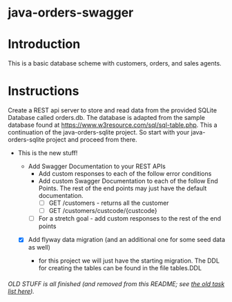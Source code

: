 # java-orders-swagger

# Introduction

This is a basic database scheme with customers, orders, and sales agents.

# Instructions

Create a REST api server to store and read data from the provided SQLite Database called orders.db. The database is adapted from the sample database found at https://www.w3resource.com/sql/sql-table.php. This a continuation of the java-orders-sqlite project. So start with your java-orders-sqlite project and proceed from there.


* This is the new stuff!

  * Add Swagger Documentation to your REST APIs
    * Add custom responses to each of the follow error conditions
    * Add custom Swagger Documentation to each of the follow End Points. The rest of the end points may just have the default documentation.
      - [ ] GET /customers - returns all the customer
      - [ ] GET /customers/custcode/{custcode}
    - [ ] For a stretch goal - add custom responses to the rest of the end points
  - [x] Add flyway data migration (and an additional one for some seed data as well)
  
    * for this project we will just have the starting migration. The DDL for creating the tables can be found in the file tables.DDL

###### OLD STUFF is all finished (and removed from this README; see [the old task list here](https://github.com/johnoro/java-orders-sqllite/pull/1)).
